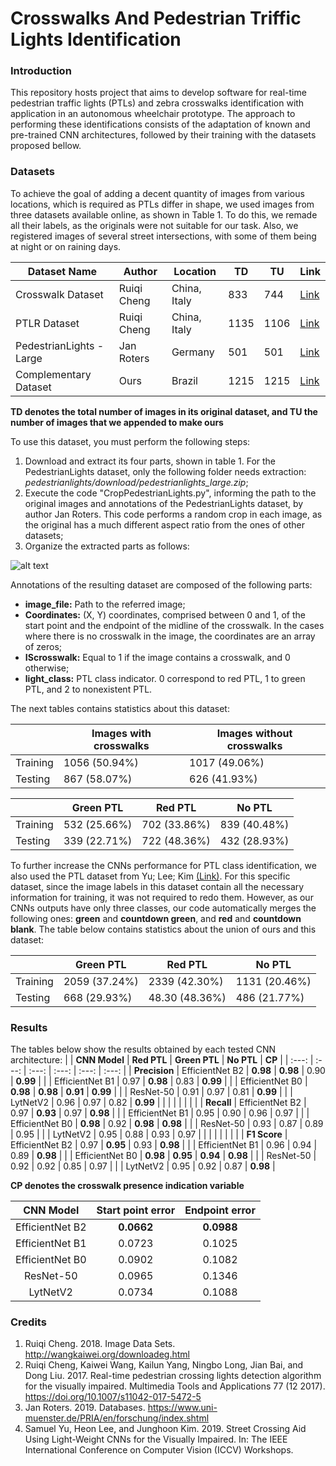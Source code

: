 # Crosswalks And Pedestrian Triffic Lights Identification

### Introduction
This repository hosts project that aims to develop software for real-time pedestrian traffic lights (PTLs) and zebra crosswalks identification with application in an autonomous wheelchair prototype.
The approach to performing these identifications consists of the adaptation of known and pre-trained CNN architectures, followed by their training with the datasets proposed bellow.

### Datasets
To achieve the goal of adding a decent quantity of images from various locations, which is required as PTLs differ in shape, we used images from three datasets available online, as shown in Table 1. To do this, we remade all their labels, as the originals were not suitable for our task. Also, we registered images of several street intersections, with some of them being at night or on raining days.

| Dataset Name             | Author      | Location     | TD   | TU   | Link |
|      ---                 |  ---        |   ---        | ---  | ---  |  --- |
| Crosswalk Dataset        | Ruiqi Cheng | China, Italy | 833  | 744  | [Link](http://wangkaiwei.org/downloadeg.html) |
| PTLR Dataset             | Ruiqi Cheng | China, Italy | 1135 | 1106 | [Link](http://wangkaiwei.org/downloadeg.html) |
| PedestrianLights - Large | Jan Roters  | Germany      | 501  | 501  | [Link](https://www.uni-muenster.de/PRIA/en/forschung/index.shtml) |
| Complementary Dataset    | Ours        | Brazil       | 1215 | 1215 | [Link]() |

 **TD denotes the total number of images in its original dataset, and TU the number of images that we appended to make ours**

To use this dataset, you must perform the following steps:
1. Download and extract its four parts, shown in table 1. For the PedestrianLights dataset, only the following folder needs extraction: *pedestrianlights/download/pedestrianlights_large.zip*;
2. Execute the code "CropPedestrianLights.py", informing the path to the original images and annotations of the PedestrianLights dataset, by author Jan Roters. This code performs a random crop in each image, as the original has a much different aspect ratio from the ones of other datasets;
3. Organize the extracted parts as follows:

![alt text](https://github.com/ronaldosm/LightsAndCrosswalkDetect/blob/master/Figures/dataset_structure.png?raw=true)

Annotations of the resulting dataset are composed of the following parts:

* **image_file:** Path to the referred image;
* **Coordinates:** (X, Y) coordinates, comprised between 0 and 1, of the start point and the endpoint of the midline of the crosswalk. In the cases where there is no crosswalk in the image, the coordinates are an array of zeros;
* **IScrosswalk:** Equal to 1 if the image contains a crosswalk, and 0 otherwise;
* **light_class:** PTL class indicator. 0 correspond to red PTL, 1 to green PTL, and 2 to nonexistent PTL.

The next tables contains statistics about this dataset:

|          | Images with crosswalks| Images without crosswalks |
| ---      | ---                   | ---                       |
| Training | 1056 (50.94%)         | 1017 (49.06%)             |
| Testing  | 867 (58.07%)          | 626 (41.93%)              |

|          | Green PTL    | Red PTL      | No PTL       |
| ---      | ---          | ---          | ---          |
| Training | 532 (25.66%) | 702 (33.86%) | 839 (40.48%) |
| Testing  | 339 (22.71%) | 722 (48.36%) | 432 (28.93%) |

To further increase the CNNs performance for PTL class identification, we also used the PTL dataset from Yu; Lee; Kim [(Link)](https://github.com/samuelyu2002/ImVisible). For this specific dataset, since the image labels in this dataset contain all the necessary information for training, it was not required to redo them. However, as our CNNs outputs have only three classes, our code automatically merges the following ones: **green** and **countdown green**, and **red** and **countdown blank**. The table below contains statistics about the union of ours and this dataset:

|          | Green PTL     | Red PTL       | No PTL        |
| ---      | ---           | ---           | ---           |
| Training | 2059 (37.24%) | 2339 (42.30%) | 1131 (20.46%) |
| Testing  | 668  (29.93%) | 48.30 (48.36%) | 486 (21.77%) |

### Results
The tables below show the results obtained by each tested CNN architecture:
|               | **CNN Model**   | **Red PTL**  | **Green PTL** | **No PTL**   | **CP**   |
|  :---:        | :---:           | :---:        | :---:         | :---:        | :---:    |
| **Precision** | EfficientNet B2 | **0.98**     | **0.98**      | 0.90         | **0.99** |
|               | EfficientNet B1 | 0.97         | **0.98**      | 0.83         | **0.99** |
|               | EfficientNet B0 | **0.98**     | **0.98**      | **0.91**     | **0.99** |
|               | ResNet-50       | 0.91         | 0.97          | 0.81         | **0.99** |
|               | LytNetV2        | 0.96         | 0.97          | 0.82         | **0.99** |
|               |                 |              |               |              |          |
| **Recall**    | EfficientNet B2 | 0.97         | **0.93**      | 0.97         | **0.98** |
|               | EfficientNet B1 | 0.95         | 0.90          | 0.96         | 0.97     |
|               | EfficientNet B0 | **0.98**     | 0.92	         | **0.98**     | **0.98** |
|               | ResNet-50       | 0.93         | 0.87	         | 0.89         | 0.95     |
|               | LytNetV2        | 0.95         | 0.88	         | 0.93         | 0.97     |
|               |                 |              |               |              |          |
| **F1 Score**  | EfficientNet B2 | 0.97         | **0.95**      | 0.93         | **0.98** |
|               | EfficientNet B1 | 0.96         | 0.94	         | 0.89         | **0.98** |
|               | EfficientNet B0 | **0.98**     | **0.95**      | **0.94**     | **0.98** |
|               | ResNet-50       | 0.92         | 0.92	         | 0.85         | 0.97     |
|               | LytNetV2        | 0.95         | 0.92	         | 0.87         | **0.98** |

**CP denotes the crosswalk presence indication variable**

| **CNN Model**   | **Start point error** | **Endpoint error** |
| :---:           | :---:                 | :---:              |
| EfficientNet B2 | **0.0662**            | **0.0988**         |
| EfficientNet B1 | 0.0723	              | 0.1025             |
| EfficientNet B0 | 0.0902	              | 0.1082             |
| ResNet-50       | 0.0965	              | 0.1346             |
| LytNetV2        | 0.0734	              | 0.1088             |

### Credits
1. Ruiqi Cheng. 2018. Image Data Sets.   http://wangkaiwei.org/downloadeg.html
2. Ruiqi Cheng, Kaiwei Wang, Kailun Yang, Ningbo Long, Jian Bai, and Dong Liu. 2017. Real-time pedestrian crossing lights detection algorithm for the visually impaired. Multimedia Tools and Applications 77 (12 2017).   https://doi.org/10.1007/s11042-017-5472-5
3. Jan Roters. 2019. Databases.   https://www.uni-muenster.de/PRIA/en/forschung/index.shtml
4. Samuel Yu, Heon Lee, and Junghoon Kim. 2019. Street Crossing Aid Using Light-Weight CNNs for the Visually Impaired. In: The IEEE International Conference on Computer Vision (ICCV) Workshops.

